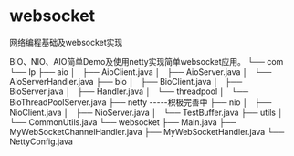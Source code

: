 # websocket
网络编程基础及websocket实现

BIO、NIO、AIO简单Demo及使用netty实现简单websocket应用。
└── com
    └── lp
        ├── aio
        │   ├── AioClient.java
        │   ├── AioServer.java
        │   └── AioServerHandler.java
        ├── bio
        │   ├── BioClient.java
        │   ├── BioServer.java
        │   ├── Handler.java
        │   └── threadpool
        │       └── BioThreadPoolServer.java
        ├── netty                   -----积极完善中
        ├── nio
        │   ├── NioClient.java
        │   ├── NioServer.java
        │   └── TestBuffer.java
        ├── utils
        │   └── CommonUtils.java
        └── websocket
            ├── Main.java
            ├── MyWebSocketChannelHandler.java
            ├── MyWebSocketHandler.java
            └── NettyConfig.java

